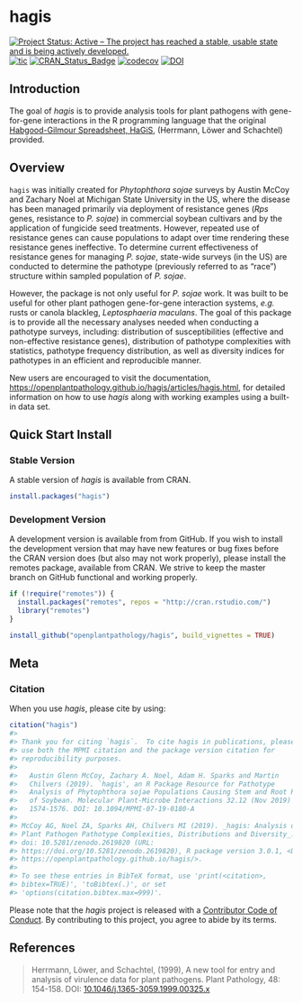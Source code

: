 
<!-- README.md is generated from README.Rmd. Please edit that file -->

# hagis
<!-- badges: start -->
[![Project Status: Active – The project has reached a stable, usable state and is being actively developed.](https://www.repostatus.org/badges/latest/active.svg)](https://www.repostatus.org/#active)
[![tic](https://github.com/openplantpathology/hagis/workflows/tic/badge.svg?branch=master)](https://github.com/openplantpathology/hagis/actions)
[![CRAN\_Status\_Badge](https://www.r-pkg.org/badges/version/hagis)](https://cran.r-project.org/package=hagis)
[![codecov](https://codecov.io/gh/openplantpathology/hagis/branch/master/graph/badge.svg)](https://codecov.io/gh/openplantpathology/hagis)
[![DOI](https://zenodo.org/badge/164751172.svg)](https://zenodo.org/badge/latestdoi/164751172)
<!-- badges: end -->
## Introduction

The goal of *hagis* is to provide analysis tools for plant pathogens with gene-for-gene interactions in the R programming language that the original [Habgood-Gilmour Spreadsheet, HaGiS](https://onlinelibrary.wiley.com/doi/full/10.1046/j.1365-3059.1999.00325.x), (Herrmann, Löwer and Schachtel) provided.

## Overview

`hagis` was initially created for *Phytophthora sojae* surveys by Austin McCoy and Zachary Noel at Michigan State University in the US, where the disease has been managed primarily via deployment of resistance genes
(*Rps* genes, resistance to *P. sojae*) in commercial soybean cultivars and by the application of fungicide seed treatments.
However, repeated use of resistance genes can cause populations to adapt over time rendering these resistance genes ineffective.
To determine current effectiveness of resistance genes for managing *P. sojae*, state-wide surveys (in the US) are conducted to determine the pathotype (previously referred to as “race”) structure within sampled population of *P. sojae*.

However, the package is not only useful for *P. sojae* work. It was built to be useful for other plant pathogen gene-for-gene interaction systems, *e.g.* rusts or canola blackleg, *Leptosphaeria maculans*.
The goal of this package is to provide all the necessary analyses needed when conducting a pathotype surveys, including: distribution of susceptibilities (effective and non-effective resistance genes), distribution of pathotype complexities with statistics, pathotype frequency distribution, as well as diversity indices for pathotypes in an efficient and reproducible manner.

New users are encouraged to visit the documentation, <https://openplantpathology.github.io/hagis/articles/hagis.html>, for detailed information on how to use *hagis* along with working examples using a built-in data set.

## Quick Start Install

### Stable Version

A stable version of *hagis* is available from CRAN.

``` r
install.packages("hagis")
```

### Development Version

A development version is available from from GitHub.
If you wish to install the development version that may have new features or bug fixes before the CRAN version does (but also may not work properly), please install the remotes package, available from CRAN.
We strive to keep the master branch on GitHub functional and working properly.

``` r
if (!require("remotes")) {
  install.packages("remotes", repos = "http://cran.rstudio.com/")
  library("remotes")
}

install_github("openplantpathology/hagis", build_vignettes = TRUE)
```

## Meta

### Citation

When you use *hagis*, please cite by using:

``` r
citation("hagis")
#> 
#> Thank you for citing `hagis`.  To cite hagis in publications, please
#> use both the MPMI citation and the package version citation for
#> reproducibility purposes.
#> 
#>   Austin Glenn McCoy, Zachary A. Noel, Adam H. Sparks and Martin
#>   Chilvers (2019). `hagis', an R Package Resource for Pathotype
#>   Analysis of Phytophthora sojae Populations Causing Stem and Root Rot
#>   of Soybean. Molecular Plant-Microbe Interactions 32.12 (Nov 2019) p.
#>   1574-1576. DOI: 10.1094/MPMI-07-19-0180-A
#> 
#> McCoy AG, Noel ZA, Sparks AH, Chilvers MI (2019). _hagis: Analysis of
#> Plant Pathogen Pathotype Complexities, Distributions and Diversity_.
#> doi: 10.5281/zenodo.2619820 (URL:
#> https://doi.org/10.5281/zenodo.2619820), R package version 3.0.1, <URL:
#> https://openplantpathology.github.io/hagis/>.
#> 
#> To see these entries in BibTeX format, use 'print(<citation>,
#> bibtex=TRUE)', 'toBibtex(.)', or set
#> 'options(citation.bibtex.max=999)'.
```

Please note that the *hagis* project is released with a [Contributor Code of Conduct](https://github.com/openplantpathology/hagis/blob/master/CODE_OF_CONDUCT.md).
By contributing to this project, you agree to abide by its terms.

## References

> Herrmann, Löwer, and Schachtel, (1999), A new tool for entry and
> analysis of virulence data for plant pathogens. Plant Pathology, 48:
> 154-158. DOI:
> [10.1046/j.1365-3059.1999.00325.x](https://doi.org/10.1046/j.1365-3059.1999.00325.x)

